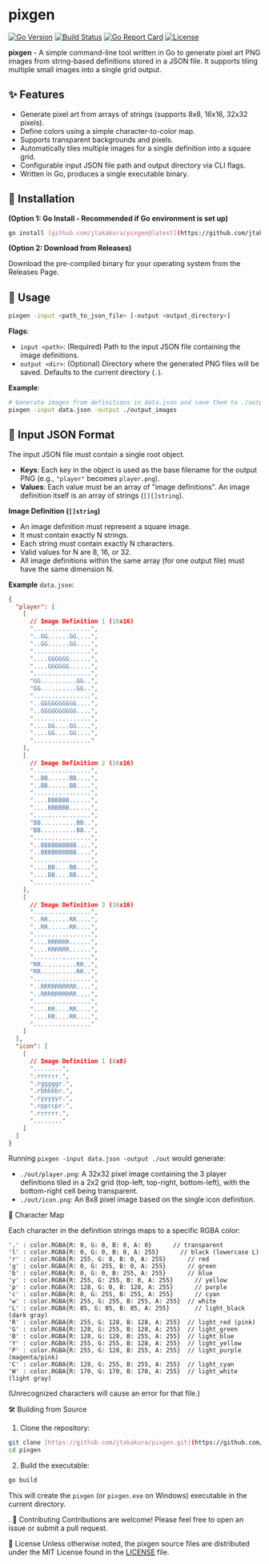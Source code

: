 # pixgen

[![Go Version][go-shield]][go-url]
[![Build Status][build-shield]][build-url]
[![Go Report Card][report-shield]][report-url]
[![License][license-shield]][license-url]

**pixgen** - A simple command-line tool written in Go to generate pixel art PNG images from string-based definitions stored in a JSON file. It supports tiling multiple small images into a single grid output.

## ✨ Features

- Generate pixel art from arrays of strings (supports 8x8, 16x16, 32x32 pixels).
- Define colors using a simple character-to-color map.
- Supports transparent backgrounds and pixels.
- Automatically tiles multiple images for a single definition into a square grid.
- Configurable input JSON file path and output directory via CLI flags.
- Written in Go, produces a single executable binary.

## 💾 Installation

**(Option 1: Go Install - Recommended if Go environment is set up)**

```bash
go install [github.com/jtakakura/pixgen@latest](https://github.com/jtakakura/pixgen@latest)
```

**(Option 2: Download from Releases)**

Download the pre-compiled binary for your operating system from the Releases Page.

## 🚀 Usage

```bash
pixgen -input <path_to_json_file> [-output <output_directory>]
```

**Flags**:

- `input <path>`: (Required) Path to the input JSON file containing the image definitions.
- `output <dir>`: (Optional) Directory where the generated PNG files will be saved. Defaults to the current directory (`.`).

**Example**:

```bash
# Generate images from definitions in data.json and save them to ./output_images directory
pixgen -input data.json -output ./output_images
```

## 📄 Input JSON Format

The input JSON file must contain a single root object.

- **Keys**: Each key in the object is used as the base filename for the output PNG (e.g., `"player"` becomes `player.png`).
- **Values**: Each value must be an array of "image definitions". An image definition itself is an array of strings (`[][]string`).

**Image Definition (`[]string`)**

- An image definition must represent a square image.
- It must contain exactly N strings.
- Each string must contain exactly N characters.
- Valid values for N are 8, 16, or 32.
- All image definitions within the same array (for one output file) must have the same dimension N.

**Example** `data.json`:

```json
{
  "player": [
    [
      // Image Definition 1 (16x16)
      "................",
      "..GG......GG....",
      "..GG......GG....",
      "................",
      "....GGGGGG......",
      "....GGGGGG......",
      "................",
      "GG..........GG..",
      "GG..........GG..",
      "................",
      "..GGGGGGGGGG....",
      "..GGGGGGGGGG....",
      "................",
      "....GG....GG....",
      "....GG....GG....",
      "................"
    ],
    [
      // Image Definition 2 (16x16)
      "................",
      "..BB......BB....",
      "..BB......BB....",
      "................",
      "....BBBBBB......",
      "....BBBBBB......",
      "................",
      "BB..........BB..",
      "BB..........BB..",
      "................",
      "..BBBBBBBBBB....",
      "..BBBBBBBBBB....",
      "................",
      "....BB....BB....",
      "....BB....BB....",
      "................"
    ],
    [
      // Image Definition 3 (16x16)
      "................",
      "..RR......RR....",
      "..RR......RR....",
      "................",
      "....RRRRRR......",
      "....RRRRRR......",
      "................",
      "RR..........RR..",
      "RR..........RR..",
      "................",
      "..RRRRRRRRRR....",
      "..RRRRRRRRRR....",
      "................",
      "....RR....RR....",
      "....RR....RR....",
      "................"
    ]
  ],
  "icon": [
    [
      // Image Definition 1 (8x8)
      "........",
      ".rrrrrr.",
      ".rgggggr.",
      ".rbbbbbr.",
      ".ryyyyyr.",
      ".rppccpr.",
      ".rrrrrr.",
      "........"
    ]
  ]
}
```

Running `pixgen -input data.json -output ./out` would generate:

- `./out/player.png`: A 32x32 pixel image containing the 3 player definitions tiled in a 2x2 grid (top-left, top-right, bottom-left), with the bottom-right cell being transparent.
- `./out/icon.png`: An 8x8 pixel image based on the single icon definition.

🎨 Character Map

Each character in the definition strings maps to a specific RGBA color:

```
'.' : color.RGBA{R: 0, G: 0, B: 0, A: 0}      // transparent
'l' : color.RGBA{R: 0, G: 0, B: 0, A: 255}      // black (lowercase L)
'r' : color.RGBA{R: 255, G: 0, B: 0, A: 255}      // red
'g' : color.RGBA{R: 0, G: 255, B: 0, A: 255}      // green
'b' : color.RGBA{R: 0, G: 0, B: 255, A: 255}      // blue
'y' : color.RGBA{R: 255, G: 255, B: 0, A: 255}      // yellow
'p' : color.RGBA{R: 128, G: 0, B: 128, A: 255}      // purple
'c' : color.RGBA{R: 0, G: 255, B: 255, A: 255}      // cyan
'w' : color.RGBA{R: 255, G: 255, B: 255, A: 255}  // white
'L' : color.RGBA{R: 85, G: 85, B: 85, A: 255}       // light_black (dark gray)
'R' : color.RGBA{R: 255, G: 128, B: 128, A: 255}  // light_red (pink)
'G' : color.RGBA{R: 128, G: 255, B: 128, A: 255}  // light_green
'B' : color.RGBA{R: 128, G: 128, B: 255, A: 255}  // light_blue
'Y' : color.RGBA{R: 255, G: 255, B: 128, A: 255}  // light_yellow
'P' : color.RGBA{R: 255, G: 128, B: 255, A: 255}  // light_purple (magenta/pink)
'C' : color.RGBA{R: 128, G: 255, B: 255, A: 255}  // light_cyan
'W' : color.RGBA{R: 170, G: 170, B: 170, A: 255}  // light_white (light gray)
```

(Unrecognized characters will cause an error for that file.)

🛠️ Building from Source

1. Clone the repository:

```bash
git clone [https://github.com/jtakakura/pixgen.git](https://github.com/jtakakura/pixgen.git)
cd pixgen
```

2. Build the executable:

```bash
go build
```

This will create the `pixgen` (or `pixgen.exe` on Windows) executable in the current directory.

.
🤝 Contributing
Contributions are welcome! Please feel free to open an issue or submit a pull request.

📄 License
Unless otherwise noted, the pixgen source files are distributed under the MIT License found in the [LICENSE](./LICENSE) file.

[go-shield]: https://img.shields.io/badge/go-1.22%2B-blue.svg?style=flat-square
[go-url]: https://golang.org
[build-shield]: https://img.shields.io/github/actions/workflow/status/jtakakura/pixgen/go.yml?branch=main&style=flat-square
[build-url]: https://github.com/jtakakura/pixgen/actions/workflows/go.yml
[report-shield]: https://goreportcard.com/badge/github.com/jtakakura/pixgen?style=flat-square
[report-url]: https://goreportcard.com/report/github.com/jtakakura/pixgen
[license-shield]: https://img.shields.io/github/license/jtakakura/pixgen?style=flat-square
[license-url]: https://github.com/jtakakura/pixgen/blob/main/LICENSE
